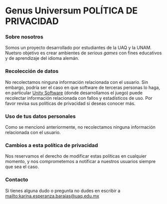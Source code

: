 # Genus Universum POLÍTICA DE PRIVACIDAD


### Sobre nosotros

Somos un proyecto desarrollado por estudiantes de la UAQ y la UNAM. Nuetsro objetivo es crear ambientes de _serious games_ con fines educativos y de aprendizaje del idioma alemán.


### Recolección de datos

No recolectamos ninguna información relacionada con el usuario. Sin embargo, podría ser el caso en que software de terceras personas lo haga, en particular [Unity Software](https://unity.com/) (donde desarrollamos el juego) puede recolectar información relacionada con fallos y estadísticos de uso. Por favor revisa sus políticas de privacidad si deseas conocer más.


### Uso de tus datos personales

Como se mencionó anteriormente, no recolectamos ninguna información relacionada con el usuario.


### Cambios a esta política de privacidad

Nos reservamos el derecho de modificar estas políticas en cualquier momento, y nos comprometemos a notificar a nuestros usuarios siempre que sea el caso.


### Contacto

Si tienes alguna dudo o pregunta no dudes en escribir a [mailto:karina.esperanza.barajas@uaq.edu.mx](karina.esperanza.barajas@uaq.edu.mx)
